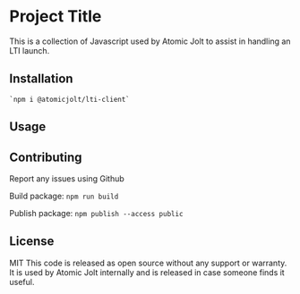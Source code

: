 # Project Title

This is a collection of Javascript used by Atomic Jolt to assist in handling an LTI launch.

## Installation

    `npm i @atomicjolt/lti-client`

## Usage



## Contributing
Report any issues using Github

Build package:
    `npm run build`

Publish package:
    `npm publish --access public`



## License
MIT
This code is released as open source without any support or warranty. It is used by Atomic Jolt internally and is released in case someone finds it useful.

